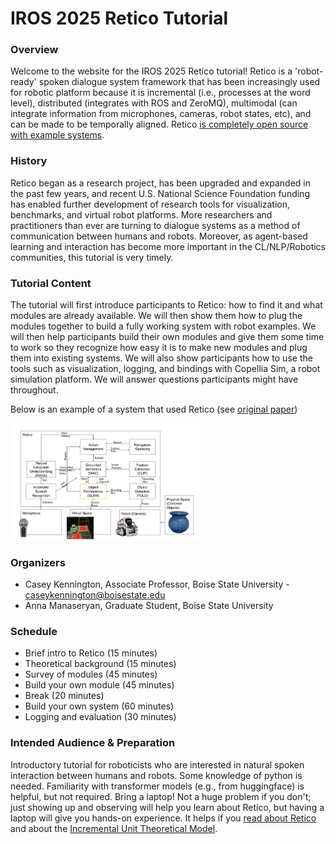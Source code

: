 # IROS 2025 Retico Tutorial

### Overview

Welcome to the website for the IROS 2025 Retico tutorial! Retico is a 'robot-ready' spoken dialogue system framework that has been increasingly used for robotic platform because it is incremental (i.e., processes at the word level), distributed (integrates with ROS and ZeroMQ), multimodal (can integrate information from microphones, cameras, robot states, etc), and can be made to be temporally aligned. Retico [is completely open source with example systems](https://github.com/retico-team?view_as=public). 

### History
Retico began as a research project, has been upgraded and expanded in the past few years, and recent U.S. National Science Foundation funding has enabled further development of research tools for visualization, benchmarks, and virtual robot platforms. More researchers and practitioners than ever are turning to dialogue systems as a method of communication between humans and robots. Moreover, as agent-based learning and interaction has become more important in the CL/NLP/Robotics communities, this tutorial is very timely.  

### Tutorial Content

The tutorial will first introduce participants to Retico: how to find it and what modules are already available. We will then show them how to plug the modules together to build a fully working system with robot examples. We will then help participants build their own modules and give them some time to work so they recognize how easy it is to make new modules and plug them into existing systems. We will also show participants how to use the tools such as visualization, logging, and bindings with Copellia Sim, a robot simulation platform. We will answer questions participants might have throughout. 

Below is an example of a system that used Retico (see [original paper](https://aclanthology.org/2022.sigdial-1.14/))

<img src="retico-example.png" width=60% height=60%>

### Organizers

- Casey Kennington, Associate Professor, Boise State University - caseykennington@boisestate.edu 
- Anna Manaseryan, Graduate Student, Boise State University

### Schedule

- Brief intro to Retico (15 minutes)
- Theoretical background (15 minutes)
- Survey of modules (45 minutes)
- Build your own module (45 minutes)
- Break (20 minutes)
- Build your own system (60 minutes)
- Logging and evaluation (30 minutes)

### Intended Audience & Preparation

Introductory tutorial for roboticists who are interested in natural spoken interaction between humans and robots. Some knowledge of python is needed. Familiarity with transformer models (e.g., from huggingface) is helpful, but not required. Bring a laptop! Not a huge problem if you don't; just showing up and observing will help you learn about Retico, but having a laptop will give you hands-on experience. It helps if you [read about Retico](https://github.com/retico-team?view_as=public) and about the [Incremental Unit Theoretical Model](https://journals.uic.edu/ojs/index.php/dad/article/view/10712). 

